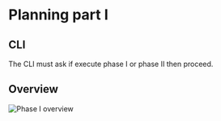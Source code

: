 # Planning part I

## CLI

The CLI must ask if execute phase I or phase II then proceed.

## Overview

![Phase I overview](./PhaseI.png)